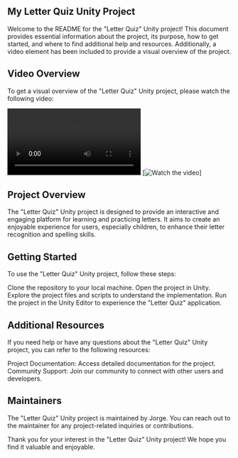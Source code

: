 ## My Letter Quiz Unity Project ##

Welcome to the README for the "Letter Quiz" Unity project! This document provides essential information about the project, its purpose, how to get started, and where to find additional help and resources. Additionally, a video element has been included to provide a visual overview of the project.

## Video Overview ##

To get a visual overview of the "Letter Quiz" Unity project, please watch the following video:

![Video Caption](videos/Unity-Letter.mp4)
[![Watch the video](https://www.veed.io/view/a50723c6-0027-4427-a328-e877eabcca0c?panel=share)]

## Project Overview ##

The "Letter Quiz" Unity project is designed to provide an interactive and engaging platform for learning and practicing letters. It aims to create an enjoyable experience for users, especially children, to enhance their letter recognition and spelling skills.

## Getting Started ##

To use the "Letter Quiz" Unity project, follow these steps:


Clone the repository to your local machine.
Open the project in Unity.
Explore the project files and scripts to understand the implementation.
Run the project in the Unity Editor to experience the "Letter Quiz" application.

## Additional Resources ##

If you need help or have any questions about the "Letter Quiz" Unity project, you can refer to the following resources:


Project Documentation: Access detailed documentation for the project.
Community Support: Join our community to connect with other users and developers.

## Maintainers ##

The "Letter Quiz" Unity project is maintained by Jorge. You can reach out to the maintainer for any project-related inquiries or contributions.


Thank you for your interest in the "Letter Quiz" Unity project! We hope you find it valuable and enjoyable.